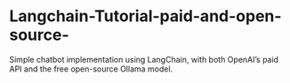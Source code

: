# Langchain-Tutorial-paid-and-open-source-
Simple chatbot implementation using LangChain, with both OpenAI’s paid API and the free open-source Ollama model.
